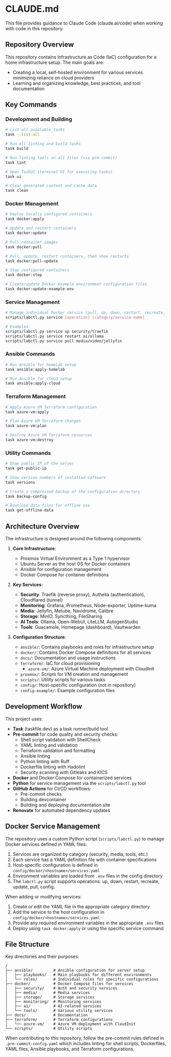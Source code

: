 # CLAUDE.md

This file provides guidance to Claude Code (claude.ai/code) when working with code in this repository.

## Repository Overview

This repository contains Infrastructure as Code (IaC) configuration for a home infrastructure setup. The main goals are:
- Creating a local, self-hosted environment for various services minimizing reliance on cloud providers
- Learning and organizing knowledge, best practices, and tool documentation

## Key Commands

### Development and Building

```bash
# List all available tasks
task --list-all

# Run all linting and build tasks
task build

# Run linting tools on all files (via pre-commit)
task lint

# Open TaskUI (terminal UI for executing tasks)
task ui

# Clear generated content and cache data
task clean
```

### Docker Management

```bash
# Deploy locally configured containers
task docker:apply

# Update and restart containers
task docker:update

# Pull container images
task docker:pull

# Pull, update, restart containers, then show restarts
task docker:pull-update

# Stop configured containers
task docker:stop

# Create/update Docker example environment configuration files
task docker:update-example-env
```

### Service Management

```bash
# Manage individual Docker service (pull, up, down, restart, recreate, config)
scripts/labctl.py service [operation] [category/service-name]

# Examples:
scripts/labctl.py service up security/traefik
scripts/labctl.py service restart ai/ollama
scripts/labctl.py service pull media/video/jellyfin
```

### Ansible Commands

```bash
# Run Ansible for homelab setup
task ansible:apply-homelab

# Run Ansible for cloud setup
task ansible:apply-cloud
```

### Terraform Management

```bash
# Apply Azure VM Terraform configuration
task azure-vm:apply

# Plan Azure VM Terraform changes
task azure-vm:plan

# Destroy Azure VM Terraform resources
task azure-vm:destroy
```

### Utility Commands

```bash
# Show public IP of the server
task get-public-ip

# Show version numbers of installed software
task versions

# Create a compressed backup of the configuration directory
task backup-config

# Download data files for offline use
task get-offline-data
```

## Architecture Overview

The infrastructure is designed around the following components:

1. **Core Infrastructure**:
   - Proxmox Virtual Environment as a Type 1 hypervisor
   - Ubuntu Server as the host OS for Docker containers
   - Ansible for configuration management
   - Docker Compose for container definitions

2. **Key Services**:
   - **Security**: Traefik (reverse proxy), Authelia (authentication), Cloudflared (tunnel)
   - **Monitoring**: Grafana, Prometheus, Node-exporter, Uptime-kuma
   - **Media**: Jellyfin, Metube, Navidrome, Calibre
   - **Storage**: MinIO, Syncthing, FileSharing
   - **AI Tools**: Ollama, Open-WebUI, LiteLLM, AutogenStudio
   - **Tools**: Guacamole, Homepage (dashboard), Vaultwarden

3. **Configuration Structure**:
   - `ansible/`: Contains playbooks and roles for infrastructure setup
   - `docker/`: Contains Docker Compose definitions for all services
   - `docs/`: Documentation and usage instructions
   - `terraform/`: IaC for cloud provisioning
     - `azure-vm/`: Azure Virtual Machine deployment with CloudInit
   - `proxmox/`: Scripts for VM creation and management
   - `scripts/`: Utility scripts for various tasks
   - `config/`: Host-specific configuration (not in repository)
   - `config-example/`: Example configuration files

## Development Workflow

This project uses:
- **Task** (taskfile.dev) as a task runner/build tool
- **Pre-commit** for code quality and security checks:
  - Shell script validation with ShellCheck
  - YAML linting and validation
  - Terraform validation and formatting
  - Ansible linting
  - Python linting with Ruff
  - Dockerfile linting with Hadolint
  - Security scanning with Gitleaks and KICS
- **Docker** and Docker Compose for containerized services
- **Python** for service management via the `scripts/labctl.py` tool
- **GitHub Actions** for CI/CD workflows:
  - Pre-commit checks
  - Building devcontainer
  - Building and deploying documentation site
- **Renovate** for automated dependency updates

## Docker Service Management

The repository uses a custom Python script (`scripts/labctl.py`) to manage Docker services defined in YAML files:

1. Services are organized by category (security, media, tools, etc.)
2. Each service has a YAML definition file with container specifications
3. Host-specific configuration is defined in `config/docker/<hostname>/services.yaml`
4. Environment variables are loaded from `.env` files in the config directory
5. The `labctl.py` script supports operations: up, down, restart, recreate, update, pull, config.

When adding or modifying services:
1. Create or edit the YAML file in the appropriate category directory
2. Add the service to the host configuration in `config/docker/<hostname>/services.yaml`
3. Provide any required environment variables in the appropriate `.env` files
4. Deploy using `task docker:apply` or using the specific service command

## File Structure

Key directories and their purposes:

```text
/
├── ansible/         # Ansible configuration for server setup
│   ├── playbooks/   # Main playbooks for different environments
│   └── roles/       # Individual roles for specific configurations
├── docker/          # Docker Compose files for services
│   ├── security/    # Auth and security services
│   ├── media/       # Media services
│   ├── storage/     # Storage services
│   ├── monitoring/  # Monitoring services
│   ├── ai/          # AI-related services
│   └── tools/       # Various utility services
├── docs/            # Documentation
├── terraform/       # Terraform configurations
│   └── azure-vm/    # Azure VM deployment with CloudInit
└── scripts/         # Utility scripts
```

When contributing to this repository, follow the pre-commit rules defined in `.pre-commit-config.yaml` which includes linting for shell scripts, Dockerfiles, YAML files, Ansible playbooks, and Terraform configurations.
